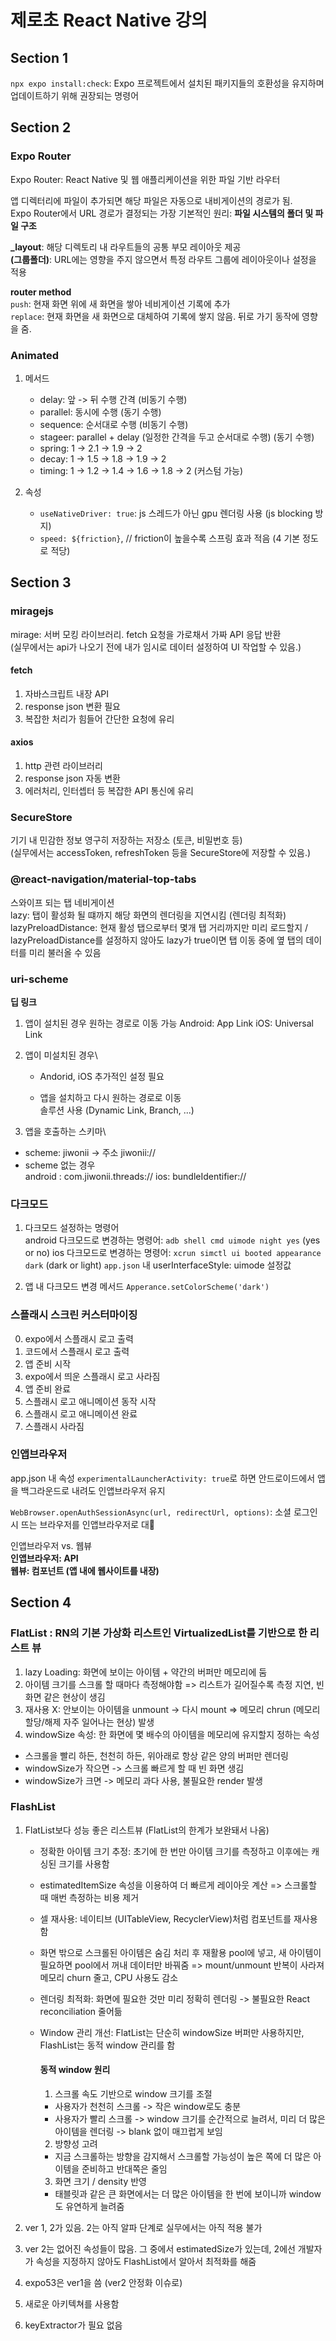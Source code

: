 # 제로초 React Native 강의

## Section 1

`npx expo install:check`: Expo 프로젝트에서 설치된 패키지들의 호환성을 유지하며 업데이트하기 위해 권장되는 명령어

## Section 2

### Expo Router

Expo Router: React Native 및 웹 애플리케이션을 위한 파일 기반 라우터

앱 디렉터리에 파일이 추가되면 해당 파일은 자동으로 내비게이션의 경로가 됨.\
Expo Router에서 URL 경로가 결정되는 가장 기본적인 원리: **파일 시스템의 폴더 및 파일 구조**

**\_layout**: 해당 디렉토리 내 라우트들의 공통 부모 레이아웃 제공\
**(그룹폴더)**: URL에는 영향을 주지 않으면서 특정 라우트 그룹에 레이아웃이나 설정을 적용

**router method**\
`push`: 현재 화면 위에 새 화면을 쌓아 네비게이션 기록에 추가\
`replace`: 현재 화면을 새 화면으로 대체하여 기록에 쌓지 않음. 뒤로 가기 동작에 영향을 줌.

### Animated

1. 메서드

   - delay: 앞 -> 뒤 수행 간격 (비동기 수행)
   - parallel: 동시에 수행 (동기 수행)
   - sequence: 순서대로 수행 (비동기 수행)
   - stageer: parallel + delay (일정한 간격을 두고 순서대로 수행) (동기 수행)
   - spring: 1 -> 2.1 -> 1.9 -> 2
   - decay: 1 -> 1.5 -> 1.8 -> 1.9 -> 2
   - timing: 1 -> 1.2 -> 1.4 -> 1.6 -> 1.8 -> 2 (커스텀 가능)

2. 속성
   - `useNativeDriver: true`: js 스레드가 아닌 gpu 렌더링 사용 (js blocking 방지)
   - `speed: ${friction}`, // friction이 높을수록 스프링 효과 적음 (4 기본 정도로 적당)

## Section 3

### miragejs

mirage: 서버 모킹 라이브러리. fetch 요청을 가로채서 가짜 API 응답 반환\
(실무에서는 api가 나오기 전에 내가 임시로 데이터 설정하여 UI 작업할 수 있음.)

#### fetch
1. 자바스크립트 내장 API
2. response json 변환 필요
3. 복잡한 처리가 힘들어 간단한 요청에 유리

#### axios
1. http 관련 라이브러리
2. response json 자동 변환
3. 에러처리, 인터셉터 등 복잡한 API 통신에 유리

### SecureStore

기기 내 민감한 정보 영구히 저장하는 저장소 (토큰, 비밀번호 등)\
(실무에서는 accessToken, refreshToken 등을 SecureStore에 저장할 수 있음.)

### @react-navigation/material-top-tabs

스와이프 되는 탭 네비게이션\
lazy: 탭이 활성화 될 떄까지 해당 화면의 렌더링을 지연시킴 (렌더링 최적화)
lazyPreloadDistance: 현재 활성 탭으로부터 몇개 탭 거리까지만 미리 로드할지 / lazyPreloadDistance를 설정하지 않아도 lazy가 true이면 탭 이동 중에 옆 탭의 데이터를 미리 불러올 수 있음

### uri-scheme

**딥 링크**

1. 앱이 설치된 경우 원하는 경로로 이동 가능
   Android: App Link
   iOS: Universal Link

2. 앱이 미설치된 경우\

   - Andorid, iOS 추가적인 설정 필요

   - 앱을 설치하고 다시 원하는 경로로 이동\
     솔루션 사용 (Dynamic Link, Branch, ...)

3. 앱을 호출하는 스키마\

- scheme: jiwonii -> 주소 jiwonii://
- scheme 없는 경우\
  android : com.jiwonii.threads://
  ios: bundleIdentifier://

### 다크모드

1. 다크모드 설정하는 명령어\
   android 다크모드로 변경하는 명령어: `adb shell cmd uimode night yes` (yes or no)
   ios 다크모드로 변경하는 명령어: `xcrun simctl ui booted appearance dark` (dark or light)
   `app.json` 내 userInterfaceStyle: uimode 설정값

2. 앱 내 다크모드 변경 메서드
   `Apperance.setColorScheme('dark')`

### 스플래시 스크린 커스터마이징

0. expo에서 스플래시 로고 출력
1. 코드에서 스플래시 로고 출력
2. 앱 준비 시작
3. expo에서 띄운 스플래시 로고 사라짐
4. 앱 준비 완료
5. 스플래시 로고 애니메이션 동작 시작
6. 스플래시 로고 애니메이션 완료
7. 스플래시 사라짐

### 인앱브라우저

app.json 내 속성 `experimentalLauncherActivity: true`로 하면 안드로이드에서 앱을 백그라운드로 내려도 인앱브라우저 유지

`WebBrowser.openAuthSessionAsync(url, redirectUrl, options)`: 소셜 로그인 시 뜨는 브라우저를 인앱브라우저로 대

인앱브라우저 vs. 웹뷰\
**인앱브라우저: API**\
**웹뷰: 컴포넌트 (앱 내에 웹사이트를 내장)**

## Section 4
### FlatList : RN의 기본 가상화 리스트인 VirtualizedList를 기반으로 한 리스트 뷰
1. lazy Loading: 화면에 보이는 아이템 + 약간의 버퍼만 메모리에 둠
2. 아이템 크기를 스크롤 할 때마다 측정해야함
  => 리스트가 길어질수록 측정 지연, 빈 화면 같은 현상이 생김
3. 재사용 X: 안보이는 아이템을 unmount -> 다시 mount
   => 메모리 chrun (메모리 할당/해제 자주 일어나는 현상) 발생
4. windowSize 속성: 한 화면에 몇 배수의 아이템을 메모리에 유지할지 정하는 속성
  - 스크롤을 빨리 하든, 천천히 하든, 위아래로 항상 같은 양의 버퍼만 렌더링
  - windowSize가 작으면 -> 스크롤 빠르게 할 때 빈 화면 생김
  - windowSize가 크면 -> 메모리 과다 사용, 불필요한 render 발생

### FlashList
1. FlatList보다 성능 좋은 리스트뷰 (FlatList의 한계가 보완돼서 나옴)
   - 정확한 아이템 크기 추정: 초기에 한 번만 아이템 크기를 측정하고 이후에는 캐싱된 크기를 사용함
   - estimatedItemSize 속성을 이용하여 더 빠르게 레이아웃 계산
     => 스크롤할 때 매번 측정하는 비용 제거
   - 셀 재사용: 네이티브 (UITableView, RecyclerView)처럼 컴포넌트를 재사용함
   - 화면 밖으로 스크롤된 아이템은 숨김 처리 후 재활용 pool에 넣고, 새 아이템이 필요하면 pool에서 꺼내 데이터만 바꿔줌
     => mount/unmount 반복이 사라져 메모리 churn 줄고, CPU 사용도 감소
   - 렌더링 최적화: 화면에 필요한 것만 미리 정확히 렌더링 -> 불필요한 React reconciliation 줄어듦
   - Window 관리 개선: FlatList는 단순히 windowSize 버퍼만 사용하지만, FlashList는 동적 window 관리를 함

     #### 동적 window 원리
     1. 스크롤 속도 기반으로 window 크기를 조절
       - 사용자가 천천히 스크롤 -> 작은 window로도 충분
       - 사용자가 빨리 스크롤 -> window 크기를 순간적으로 늘려서, 미리 더 많은 아이템을 렌더링 -> blank 없이 매끄럽게 보임
     2. 방향성 고려
       - 지금 스크롤하는 방향을 감지해서 스크롤할 가능성이 높은 쪽에 더 많은 아이템을 준비하고 반대쪽은 줄임
     3. 화면 크기 / density 반영
       - 태블릿과 같은 큰 화면에서는 더 많은 아이템을 한 번에 보이니까 window도 유연하게 늘려줌
   
2. ver 1, 2가 있음. 2는 아직 알파 단계로 실무에서는 아직 적용 불가
3. ver 2는 없어진 속성들이 많음. 그 중에서 estimatedSize가 있는데, 2에선 개발자가 속성을 지정하지 않아도 FlashList에서 알아서 최적화를 해줌
4. expo53은 ver1을 씀 (ver2 안정화 이슈로)
5. 새로운 아키텍쳐를 사용함
6. keyExtractor가 필요 없음 
